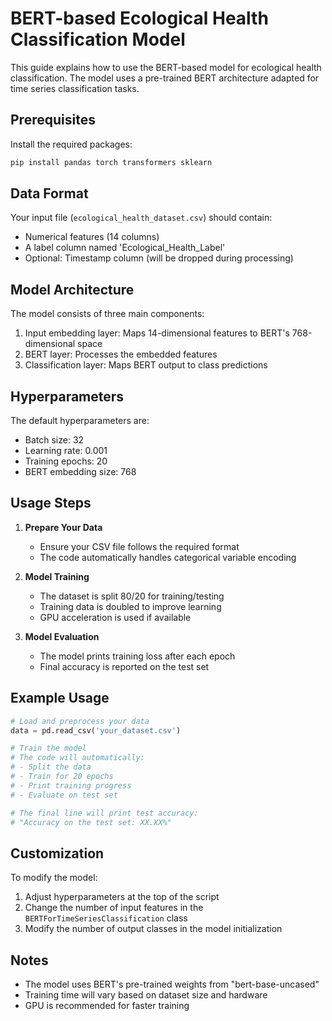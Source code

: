 # BERT-based Ecological Health Classification Model

This guide explains how to use the BERT-based model for ecological health classification. The model uses a pre-trained BERT architecture adapted for time series classification tasks.

## Prerequisites

Install the required packages:
```bash
pip install pandas torch transformers sklearn
```

## Data Format

Your input file (`ecological_health_dataset.csv`) should contain:
- Numerical features (14 columns)
- A label column named 'Ecological_Health_Label'
- Optional: Timestamp column (will be dropped during processing)

## Model Architecture

The model consists of three main components:
1. Input embedding layer: Maps 14-dimensional features to BERT's 768-dimensional space
2. BERT layer: Processes the embedded features
3. Classification layer: Maps BERT output to class predictions

## Hyperparameters

The default hyperparameters are:
- Batch size: 32
- Learning rate: 0.001
- Training epochs: 20
- BERT embedding size: 768

## Usage Steps

1. **Prepare Your Data**
   - Ensure your CSV file follows the required format
   - The code automatically handles categorical variable encoding

2. **Model Training**
   - The dataset is split 80/20 for training/testing
   - Training data is doubled to improve learning
   - GPU acceleration is used if available

3. **Model Evaluation**
   - The model prints training loss after each epoch
   - Final accuracy is reported on the test set

## Example Usage

```python
# Load and preprocess your data
data = pd.read_csv('your_dataset.csv')

# Train the model
# The code will automatically:
# - Split the data
# - Train for 20 epochs
# - Print training progress
# - Evaluate on test set

# The final line will print test accuracy:
# "Accuracy on the test set: XX.XX%"
```

## Customization

To modify the model:
1. Adjust hyperparameters at the top of the script
2. Change the number of input features in the `BERTForTimeSeriesClassification` class
3. Modify the number of output classes in the model initialization

## Notes

- The model uses BERT's pre-trained weights from "bert-base-uncased"
- Training time will vary based on dataset size and hardware
- GPU is recommended for faster training